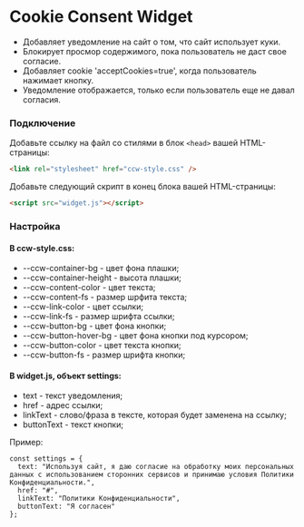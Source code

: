 # Cookie Consent Widget

- Добавляет уведомление на сайт о том, что сайт использует куки.
- Блокирует просмор содержимого, пока пользователь не даст свое согласие.
- Добавляет cookie 'acceptCookies=true', когда пользователь нажимает кнопку.
- Уведомление отображается, только если пользователь еще не давал согласия.

### Подключение

Добавьте ссылку на файл со стилями в блок `<head>` вашей HTML-страницы:

```html
<link rel="stylesheet" href="ccw-style.css" />
```

Добавьте следующий скрипт в конец блока <body> вашей HTML-страницы:

```html
<script src="widget.js"></script>
```

### Настройка

#### В ccw-style.css:

- --ccw-container-bg - цвет фона плашки;
- --ccw-container-height - высота плашки;
- --ccw-content-color - цвет текста;
- --ccw-content-fs - размер шрфита текста;
- --ccw-link-color - цвет ссылки;
- --ccw-link-fs - размер шрифта ссылки;
- --ccw-button-bg - цвет фона кнопки;
- --ccw-button-hover-bg - цвет фона кнопки под курсором;
- --ccw-button-color - цвет текста кнопки;
- --ccw-button-fs - размер шрифта кнопки;

#### В widget.js, объект settings:

- text - текст уведомления;
- href - адрес ссылки;
- linkText - слово/фраза в тексте, которая будет заменена на ссылку;
- buttonText - текст кнопки;

Пример:

```
const settings = {
  text: "Используя сайт, я даю согласие на обработку моих персональных данных с использованием сторонних сервисов и принимаю условия Политики Конфиденциальности.",
  href: "#",
  linkText: "Политики Конфиденциальности",
  buttonText: "Я согласен"
};
```
